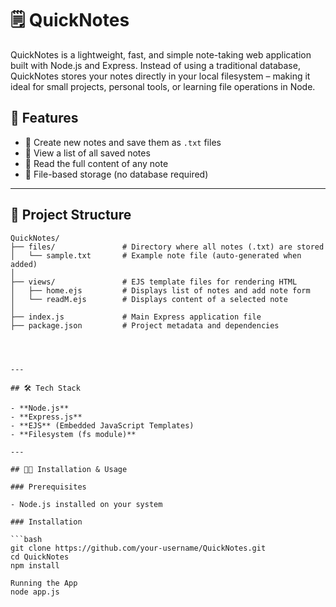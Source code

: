 # 🗒️ QuickNotes

QuickNotes is a lightweight, fast, and simple note-taking web application built with Node.js and Express. Instead of using a traditional database, QuickNotes stores your notes directly in your local filesystem – making it ideal for small projects, personal tools, or learning file operations in Node.

## 🚀 Features

- 📝 Create new notes and save them as `.txt` files
- 📂 View a list of all saved notes
- 📖 Read the full content of any note
- 💾 File-based storage (no database required)

---

## 📁 Project Structure

```text
QuickNotes/
├── files/               # Directory where all notes (.txt) are stored
│   └── sample.txt       # Example note file (auto-generated when added)
│
├── views/               # EJS template files for rendering HTML
│   ├── home.ejs         # Displays list of notes and add note form
│   └── readM.ejs        # Displays content of a selected note
│
├── index.js             # Main Express application file
├── package.json         # Project metadata and dependencies




---

## 🛠️ Tech Stack

- **Node.js**
- **Express.js**
- **EJS** (Embedded JavaScript Templates)
- **Filesystem (fs module)**

---

## 🧑‍💻 Installation & Usage

### Prerequisites

- Node.js installed on your system

### Installation

```bash
git clone https://github.com/your-username/QuickNotes.git
cd QuickNotes
npm install

Running the App
node app.js
